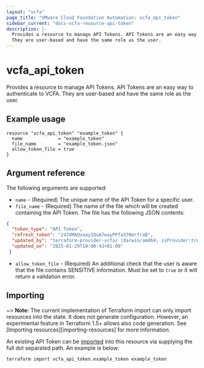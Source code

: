 ```yaml
---
layout: "vcfa"
page_title: "VMware Cloud Foundation Automation: vcfa_api_token"
sidebar_current: "docs-vcfa-resource-api-token"
description: |-
  Provides a resource to manage API Tokens. API Tokens are an easy way to authenticate to VCFA. 
  They are user-based and have the same role as the user.
---
```


# vcfa\_api\_token 

Provides a resource to manage API Tokens. API Tokens are an easy way to authenticate to VCFA. 
They are user-based and have the same role as the user.

## Example usage

```hcl
resource "vcfa_api_token" "example_token" {
  name             = "example_token"
  file_name        = "example_token.json"
  allow_token_file = true
}
```

## Argument reference

The following arguments are supported:

* `name` - (Required) The unique name of the API Token for a specific user.
* `file_name` - (Required) The name of the file which will be created containing the API Token. The file has the following
JSON contents:
```json
{
  "token_type": "API Token",
  "refresh_token": "24JVMAQvaayIDuA7wayPPfa376mrfraB",
  "updated_by": "terraform-provider-vcfa/ (darwin/amd64; isProvider:true)",
  "updated_on": "2025-01-29T10:00:43+01:00"
 }
```
* `allow_token_file` - (Required) An additional check that the user is aware that the file contains
  SENSITIVE information. Must be set to `true` or it will return a validation error.

## Importing

~> **Note:** The current implementation of Terraform import can only import resources into the state. It does not generate
configuration. However, an experimental feature in Terraform 1.5+ allows also code generation.
See [Importing resources][importing-resources] for more information.

An existing API Token can be [imported][docs-import] into this resource via supplying
the full dot separated path. An example is below:

```
terraform import vcfa_api_token.example_token example_token
```

[docs-import]: https://www.terraform.io/docs/import/
[provider-api-token-file]: /providers/vmware/vcfa/latest/docs#api_token_file
